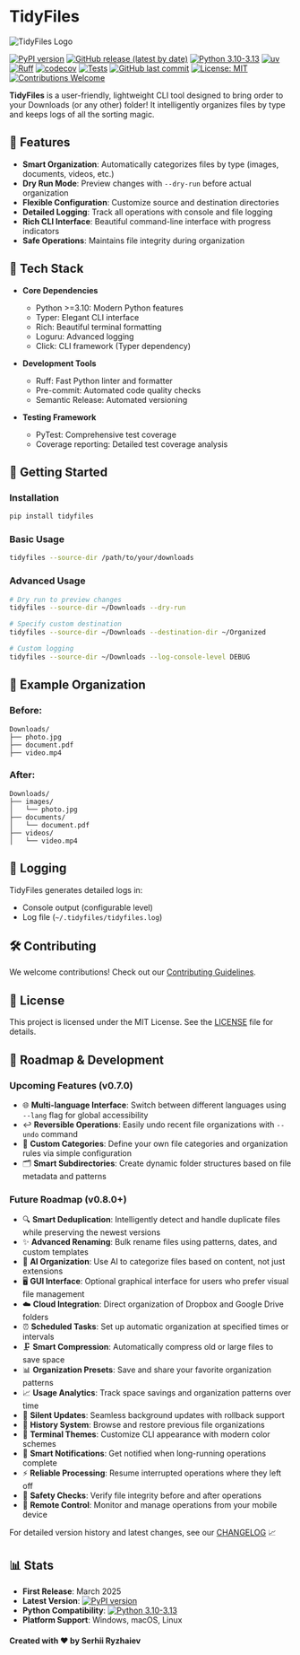 # TidyFiles

![TidyFiles Logo](https://i.imgur.com/VkDL4QU.jpeg)

[![PyPI version](https://badge.fury.io/py/tidyfiles.svg)](https://badge.fury.io/py/tidyfiles)
[![GitHub release (latest by date)](https://img.shields.io/github/v/release/RYZHAIEV-SERHII/TidyFiles)](https://github.com/RYZHAIEV-SERHII/TidyFiles/releases)
[![Python 3.10-3.13](https://img.shields.io/badge/python-3.10%20%7C%203.11%20%7C%203.12%20%7C%203.13-blue.svg)](https://www.python.org/downloads/)
[![uv](https://img.shields.io/endpoint?url=https://raw.githubusercontent.com/astral-sh/uv/main/assets/badge/v0.json)](https://github.com/astral-sh/uv)
[![Ruff](https://img.shields.io/endpoint?url=https://raw.githubusercontent.com/astral-sh/ruff/main/assets/badge/v2.json)](https://github.com/astral-sh/ruff)
[![codecov](https://codecov.io/gh/RYZHAIEV-SERHII/TidyFiles/branch/main/graph/badge.svg)](https://codecov.io/gh/RYZHAIEV-SERHII/TidyFiles)
[![Tests](https://github.com/RYZHAIEV-SERHII/TidyFiles/actions/workflows/tests.yml/badge.svg)](https://github.com/RYZHAIEV-SERHII/TidyFiles/actions)
[![GitHub last commit](https://img.shields.io/github/last-commit/RYZHAIEV-SERHII/TidyFiles)](https://github.com/RYZHAIEV-SERHII/TidyFiles/commits)
[![License: MIT](https://img.shields.io/badge/License-MIT-yellow.svg)](https://opensource.org/licenses/MIT)
[![Contributions Welcome](https://img.shields.io/badge/contributions-welcome-brightgreen.svg?style=flat&logo=github)](CONTRIBUTING.md)

**TidyFiles** is a user-friendly, lightweight CLI tool designed to bring order to your Downloads (or any other) folder! It intelligently organizes files by type and keeps logs of all the sorting magic.

## 🌟 Features
- **Smart Organization**: Automatically categorizes files by type (images, documents, videos, etc.)
- **Dry Run Mode**: Preview changes with `--dry-run` before actual organization
- **Flexible Configuration**: Customize source and destination directories
- **Detailed Logging**: Track all operations with console and file logging
- **Rich CLI Interface**: Beautiful command-line interface with progress indicators
- **Safe Operations**: Maintains file integrity during organization

## 🔧 Tech Stack
- **Core Dependencies**
  - Python >=3.10: Modern Python features
  - Typer: Elegant CLI interface
  - Rich: Beautiful terminal formatting
  - Loguru: Advanced logging
  - Click: CLI framework (Typer dependency)

- **Development Tools**
  - Ruff: Fast Python linter and formatter
  - Pre-commit: Automated code quality checks
  - Semantic Release: Automated versioning

- **Testing Framework**
  - PyTest: Comprehensive test coverage
  - Coverage reporting: Detailed test coverage analysis

## 🚀 Getting Started

### Installation
```bash
pip install tidyfiles
```

### Basic Usage
```bash
tidyfiles --source-dir /path/to/your/downloads
```

### Advanced Usage
```bash
# Dry run to preview changes
tidyfiles --source-dir ~/Downloads --dry-run

# Specify custom destination
tidyfiles --source-dir ~/Downloads --destination-dir ~/Organized

# Custom logging
tidyfiles --source-dir ~/Downloads --log-console-level DEBUG
```

## 📁 Example Organization
### Before:
```plaintext
Downloads/
├── photo.jpg
├── document.pdf
├── video.mp4
```
### After:
```plaintext
Downloads/
├── images/
│   └── photo.jpg
├── documents/
│   └── document.pdf
├── videos/
│   └── video.mp4
```

## 📝 Logging
TidyFiles generates detailed logs in:
- Console output (configurable level)
- Log file (`~/.tidyfiles/tidyfiles.log`)

## 🛠️ Contributing
We welcome contributions! Check out our [Contributing Guidelines](CONTRIBUTING.md).

## 📄 License
This project is licensed under the MIT License. See the [LICENSE](LICENSE) file for details.

## 🎯 Roadmap & Development

### Upcoming Features (v0.7.0)
- 🌐 **Multi-language Interface**: Switch between different languages using `--lang` flag for global accessibility
- ↩️ **Reversible Operations**: Easily undo recent file organizations with `--undo` command
- 📁 **Custom Categories**: Define your own file categories and organization rules via simple configuration
- 🗂️ **Smart Subdirectories**: Create dynamic folder structures based on file metadata and patterns

### Future Roadmap (v0.8.0+)
- 🔍 **Smart Deduplication**: Intelligently detect and handle duplicate files while preserving the newest versions
- ✨ **Advanced Renaming**: Bulk rename files using patterns, dates, and custom templates
- 🤖 **AI Organization**: Use AI to categorize files based on content, not just extensions
- 🖥️ **GUI Interface**: Optional graphical interface for users who prefer visual file management
- ☁️ **Cloud Integration**: Direct organization of Dropbox and Google Drive folders
- ⏰ **Scheduled Tasks**: Set up automatic organization at specified times or intervals
- 🗜️ **Smart Compression**: Automatically compress old or large files to save space
- 📊 **Organization Presets**: Save and share your favorite organization patterns
- 📈 **Usage Analytics**: Track space savings and organization patterns over time
- 🔄 **Silent Updates**: Seamless background updates with rollback support
- 💾 **History System**: Browse and restore previous file organizations
- 🎨 **Terminal Themes**: Customize CLI appearance with modern color schemes
- 🔔 **Smart Notifications**: Get notified when long-running operations complete
- ⚡ **Reliable Processing**: Resume interrupted operations where they left off
- 🔐 **Safety Checks**: Verify file integrity before and after operations
- 📱 **Remote Control**: Monitor and manage operations from your mobile device

For detailed version history and latest changes, see our [CHANGELOG](CHANGELOG.md) 📈

## 📊 Stats
- **First Release**: March 2025
- **Latest Version**: [![PyPI version](https://badge.fury.io/py/tidyfiles.svg)](https://badge.fury.io/py/tidyfiles)
- **Python Compatibility**: [![Python 3.10-3.13](https://img.shields.io/badge/python-3.10%20%7C%203.11%20%7C%203.12%20%7C%203.13-blue.svg)](https://www.python.org/downloads/)
- **Platform Support**: Windows, macOS, Linux

#### Created with ❤️ by Serhii Ryzhaiev
